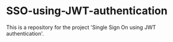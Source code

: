 # SSO-using-JWT-authentication
This is a repository for the project 'Single Sign On using JWT authentication'.
